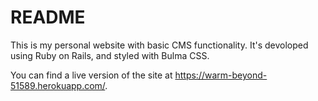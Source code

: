 # README

This is my personal website with basic CMS functionality. It's devoloped using Ruby on Rails, and styled with Bulma CSS.

You can find a live version of the site at https://warm-beyond-51589.herokuapp.com/.
